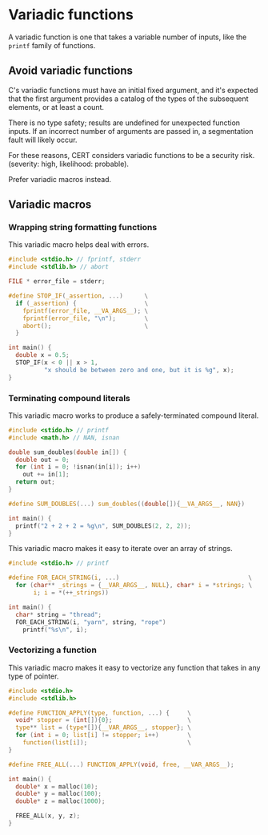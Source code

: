 # Variadic functions

A variadic function is one that takes a variable number of inputs, like the `printf` family of functions.

## Avoid variadic functions

C's variadic functions must have an initial fixed argument, and it's expected that the first argument provides a catalog of the types of the subsequent elements, or at least a count.

There is no type safety; results are undefined for unexpected function inputs. If an incorrect number of arguments are passed in, a segmentation fault will likely occur.

For these reasons, CERT considers variadic functions to be a security risk. (severity: high, likelihood: probable).

Prefer variadic macros instead.

## Variadic macros

### Wrapping string formatting functions

This variadic macro helps deal with errors.

```c
#include <stdio.h> // fprintf, stderr
#include <stdlib.h> // abort

FILE * error_file = stderr;

#define STOP_IF(_assertion, ...)      \
  if (_assertion) {                   \
    fprintf(error_file, __VA_ARGS__); \
    fprintf(error_file, "\n");        \
    abort();                          \
  }

int main() {
  double x = 0.5;
  STOP_IF(x < 0 || x > 1,
          "x should be between zero and one, but it is %g", x);
}
```

### Terminating compound literals

This variadic macro works to produce a safely-terminated compound literal.

```c
#include <stido.h> // printf
#include <math.h> // NAN, isnan

double sum_doubles(double in[]) {
  double out = 0;
  for (int i = 0; !isnan(in[i]); i++)
    out += in[1];
  return out;
}

#define SUM_DOUBLES(...) sum_doubles((double[]){__VA_ARGS__, NAN})

int main() {
  printf("2 + 2 + 2 = %g\n", SUM_DOUBLES(2, 2, 2));
}
```

This variadic macro makes it easy to iterate over an array of strings.

```c
#include <stdio.h> // printf

#define FOR_EACH_STRING(i, ...)                                    \
  for (char** _strings = {__VAR_ARGS__, NULL}, char* i = *strings; \
       i; i = *(++_strings))

int main() {
  char* string = "thread";
  FOR_EACH_STRING(i, "yarn", string, "rope")
    printf("%s\n", i);

```

### Vectorizing a function

This variadic macro makes it easy to vectorize any function that takes in any type of pointer.

```c
#include <stdio.h>
#include <stdlib.h>

#define FUNCTION_APPLY(type, function, ...) {     \
  void* stopper = (int[]){0};                     \
  type** list = (type*[]){__VAR_ARGS__, stopper}; \
  for (int i = 0; list[i] != stopper; i++)        \
    function(list[i]);                            \
}

#define FREE_ALL(...) FUNCTION_APPLY(void, free, __VAR_ARGS__);

int main() {
  double* x = malloc(10);
  double* y = malloc(100);
  double* z = malloc(1000);

  FREE_ALL(x, y, z);
}
```
